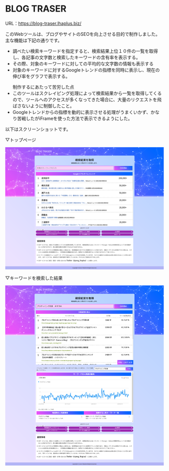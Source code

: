 # BLOG TRASER
URL：<a href="https://blog-traser.lhaplus.biz/" target="_blank">https://blog-traser.lhaplus.biz/</a>

<p>このWebツールは、ブログやサイトのSEOを向上させる目的で制作しました。
主な機能は下記の通りです。</p>

<ul>
    <li>調べたい検索キーワードを指定すると、検索結果上位１０件の一覧を取得し、各記事の文字数と検索したキーワードの含有率を表示する。</li>
    <li>その際、対象のキーワードに対しての平均的な文字数の情報も表示する</li>
    <li>対象のキーワードに対するGoogleトレンドの指標を同時に表示し、現在の伸び率をグラフで表示する。</li>
</ul>

<ul>制作するにあたって苦労した点
    <li>このツールはスクレイピング処理によって検索結果から一覧を取得してくるので、ツールへのアクセスが多くなってきた場合に、大量のリクエストを飛ばさないように制御したこと。</li>
    <li>Googleトレンドからの指標を動的に表示させる処理がうまくいかず、かなり苦戦したがiFrameを使った方法で表示できるようにした。</li>
</ul>

<p>以下はスクリーンショットです。</p>

<p>▽トップページ</p>
<img src="res-ss.png">

<p>▽キーワードを検索した結果</p>
<img src="top-ss.png">
